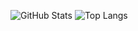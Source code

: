 ![GitHub Stats](https://github-readme-stats.vercel.app/api?username=coderlzw-cn&show_icons=true&count_private=true) ![Top Langs](https://github-readme-stats.vercel.app/api/top-langs/?username=coderlzw-cn)
